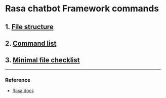 # Rasa chatbot Framework commands

## 1. [File structure](/rasa-project-file-structure.md)
## 2. [Command list](/rasa-commands.md)
## 3. [Minimal file checklist](/file-checklist.md)


---
### Reference
- [Rasa docs](https://rasa.com/docs/rasa/user-guide)
